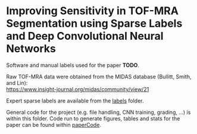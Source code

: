 # Improving Sensitivity in TOF-MRA Segmentation using Sparse Labels and Deep Convolutional Neural Networks

Software and manual labels used for the paper **TODO**.

Raw TOF-MRA data were obtained from the MIDAS database (Bullitt, Smith, and Lin):  
https://www.insight-journal.org/midas/community/view/21 

Expert sparse labels are available from the [labels](./labels) folder.

General code for the project (e.g. file handling, CNN training, grading, ...) is within this folder. Code run to generate figures, tables and stats for the paper can be found within [paperCode](./paperCode).

